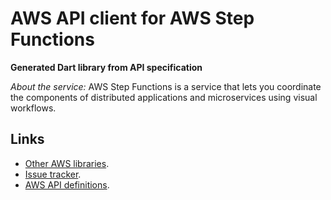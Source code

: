 # AWS API client for AWS Step Functions

**Generated Dart library from API specification**

*About the service:*
AWS Step Functions is a service that lets you coordinate the components of
distributed applications and microservices using visual workflows.

## Links

- [Other AWS libraries](https://github.com/agilord/aws_client/tree/master/generated).
- [Issue tracker](https://github.com/agilord/aws_client/issues).
- [AWS API definitions](https://github.com/aws/aws-sdk-js/tree/master/apis).
